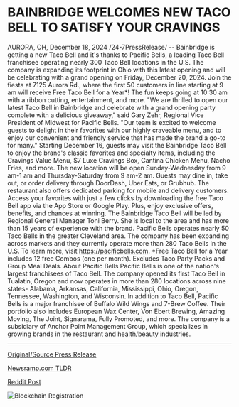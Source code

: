 # BAINBRIDGE WELCOMES NEW TACO BELL TO SATISFY YOUR CRAVINGS

AURORA, OH, December 18, 2024 /24-7PressRelease/ -- Bainbridge is getting a new Taco Bell and it's thanks to Pacific Bells, a leading Taco Bell franchisee operating nearly 300 Taco Bell locations in the U.S. The company is expanding its footprint in Ohio with this latest opening and will be celebrating with a grand opening on Friday, December 20, 2024. Join the fiesta at 7125 Aurora Rd., where the first 50 customers in line starting at 9 am will receive Free Taco Bell for a Year*! The fun keeps going at 10:30 am with a ribbon cutting, entertainment, and more.  "We are thrilled to open our latest Taco Bell in Bainbridge and celebrate with a grand opening party complete with a delicious giveaway," said Gary Zehr, Regional Vice President of Midwest for Pacific Bells. "Our team is excited to welcome guests to delight in their favorites with our highly craveable menu, and to enjoy our convenient and friendly service that has made the brand a go-to for many."  Starting December 16, guests may visit the Bainbridge Taco Bell to enjoy the brand's classic favorites and specialty items, including the Cravings Value Menu, $7 Luxe Cravings Box, Cantina Chicken Menu, Nacho Fries, and more.  The new location will be open Sunday-Wednesday from 9 am-1 am and Thursday-Saturday from 9 am-2 am. Guests may dine in, take out, or order delivery through DoorDash, Uber Eats, or Grubhub. The restaurant also offers dedicated parking for mobile and delivery customers.  Access your favorites with just a few clicks by downloading the free Taco Bell app via the App Store or Google Play. Plus, enjoy exclusive offers, benefits, and chances at winning.  The Bainbridge Taco Bell will be led by Regional General Manager Toni Berry. She is local to the area and has more than 15 years of experience with the brand.  Pacific Bells operates nearly 50 Taco Bells in the greater Cleveland area. The company has been expanding across markets and they currently operate more than 280 Taco Bells in the U.S. To learn more, visit https://pacificbells.com.  *Free Taco Bell for a Year includes 12 free Combos (one per month). Excludes Taco Party Packs and Group Meal Deals.  About Pacific Bells Pacific Bells is one of the nation's largest franchisees of Taco Bell. The company opened its first Taco Bell in Tualatin, Oregon and now operates in more than 280 locations across nine states- Alabama, Arkansas, California, Mississippi, Ohio, Oregon, Tennessee, Washington, and Wisconsin.  In addition to Taco Bell, Pacific Bells is a major franchisee of Buffalo Wild Wings and 7-Brew Coffee. Their portfolio also includes European Wax Center, Von Ebert Brewing, Amazing Moving, The Joint, Signarama,  Fully Promoted, and more. The company is a subsidiary of Anchor Point Management Group, which specializes in growing brands in the restaurant and health/beauty industries. 

---

[Original/Source Press Release](https://www.24-7pressrelease.com/press-release/517208/bainbridge-welcomes-new-taco-bell-to-satisfy-your-cravings)
                    

[Newsramp.com TLDR](https://newsramp.com/curated-news/pacific-bells-opens-new-taco-bell-in-bainbridge-ohio/06893bddb9be5756bb42faa1dd1b5f05) 

 



[Reddit Post](https://www.reddit.com/r/eventNews/comments/1hh4zhe/pacific_bells_opens_new_taco_bell_in_bainbridge/) 



![Blockchain Registration](https://cdn.newsramp.app/24-7PressRelease/qrcode/2412/18/mailzw6A.webp)